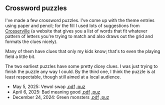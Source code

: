 ## Crossword puzzles ##

I've made a few crossword puzzles. I've come up with the theme entries using paper and pencil; for the fill I used lots of suggestions from [Crosserville](https://www.crosserville.com/) (a website that gives you a list of words that fit whatever pattern of letters you're trying to match and also draws out the grid and formats the clues nicely).

Many of them have clues that only my kids know; that's to even the playing field a little bit.

The two earliest puzzles have some pretty dicey clues. I was just trying to finish the puzzle any way I could. By the third one, I think the puzzle is at least respectable, though still aimed at a local audience.

* May 5, 2025: Vewol swap [.pdf](/files/crosswords/2025-05-05-vewol-swap.pdf) [.puz](/files/crosswords/2025-05-05-vewol-swap.puz)
* April 6, 2025: Bad meaning good [.pdf](/files/crosswords/2025-04-06-bad-meaning-good.pdf) [.puz](/files/crosswords/2025-04-06-bad-meaning-good.puz)
* December 24, 2024: Green monsters [.pdf](/files/crosswords/2024-12-24-green-monsters.pdf) [.puz](/files/crosswords/2024-12-24-green-monsters.puz)
